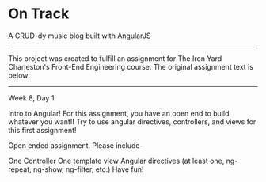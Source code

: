 # On Track
A CRUD-dy music blog built with AngularJS

----------------------------------

This project was created to fulfill an assignment for The Iron Yard Charleston's Front-End Engineering course. The original assignment text is below:

----------------------------------

Week 8, Day 1

Intro to Angular!
For this assignment, you have an open end to build whatever you want!! Try to use angular directives, controllers, and views for this first assignment!

Open ended assignment. Please include-

One Controller
One template view
Angular directives (at least one, ng-repeat, ng-show, ng-filter, etc.)
Have fun!
